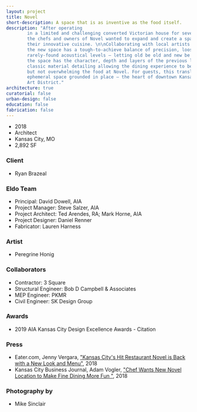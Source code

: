 ```yaml
---
layout: project
title: Novel
short-description: A space that is as inventive as the food itself.
description: "After operating
        in a limited and challenging converted Victorian house for several years,
        the chefs and owners of Novel wanted to expand and create a space that exemplifies
        their innovative cuisine. \n\nCollaborating with local artists and artisans,
        the new space has a tough-to-achieve balance of precision, looseness, and
        rarely-found acoustical levels — letting old be old and new be new. Architecturally,
        the space has the character, depth and layers of the previous location with
        classic material detailing allowing the dining experience to be on par with,
        but not overwhelming the food at Novel. For guests, this translates into an
        ephemeral space grounded in place — the heart of downtown Kansas City’s Crossroads
        Art District."
architecture: true
curatorial: false
urban-design: false
education: false
fabrication: false
---
```


- 2018
- Architect
- Kansas City, MO
- 2,892 SF

### Client
- Ryan Brazeal

### Eldo Team
- Principal: David Dowell, AIA
- Project Manager: Steve Salzer, AIA
- Project Architect: Ted Arendes, RA; Mark Horne, AIA
- Project Designer: Daniel Renner
- Fabricator: Lauren Harness

### Artist
- Peregrine Honig

### Collaborators
- Contractor: 3 Square
- Structural Engineer: Bob D Campbell & Associates
- MEP Engineer: PKMR
- Civil Engineer: SK Design Group

### Awards
- 2019 AIA Kansas City Design Excellence Awards -  Citation

### Press
- Eater.com, Jenny Vergara, ["Kansas City's Hit Restaurant Novel is Back with a New Look and Menu"](https://www.eater.com/2018/4/27/17290716/novel-restaurant-kansas-city-ryan-brazeal-jessica-armstrong-opening-photos "Kansas City's Hit Restaurant Novel is Back with a New Look and Menu"), 2018
- Kansas City Business Journal, Adam Vogler, ["Chef Wants New Novel Location to Make Fine Dining More Fun "](https://www.bizjournals.com/kansascity/news/2018/05/17/novel-crossroads-restaurant-photo-tour.html?ana=e_ae_set1&s=article_du&ed=2018-05-17&u=K3wntxBPBCRSVp6ZHeNTTA02ed89d8&t=1526589671&j=81651381 "Chef Wants New Novel Location to Make Fine Dining More Fun "), 2018

### Photography by
- Mike Sinclair